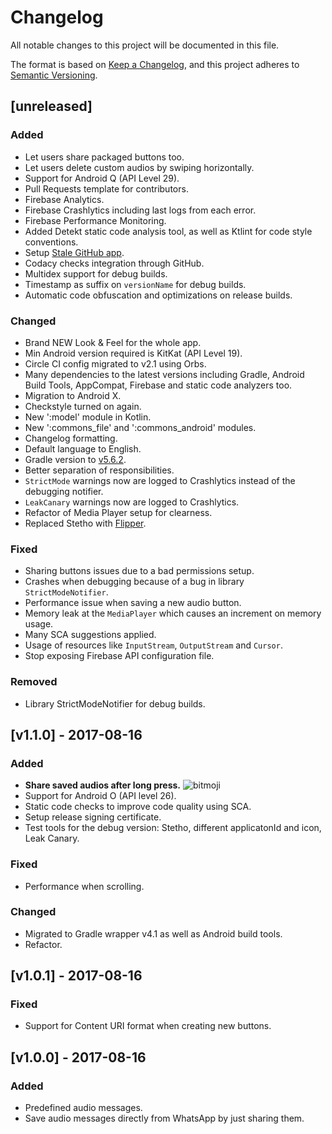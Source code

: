 # Changelog
All notable changes to this project will be documented in this file.

The format is based on [Keep a Changelog][], and this project adheres to [Semantic Versioning][].

## \[unreleased]
### Added
- Let users share packaged buttons too.
- Let users delete custom audios by swiping horizontally.
- Support for Android Q (API Level 29).
- Pull Requests template for contributors.
- Firebase Analytics.
- Firebase Crashlytics including last logs from each error.
- Firebase Performance Monitoring.
- Added Detekt static code analysis tool, as well as Ktlint for code style conventions.
- Setup [Stale GitHub app](https://github.com/apps/stale).
- Codacy checks integration through GitHub.
- Multidex support for debug builds.
- Timestamp as suffix on `versionName` for debug builds.
- Automatic code obfuscation and optimizations on release builds.

### Changed
- Brand NEW Look & Feel for the whole app.
- Min Android version required is KitKat (API Level 19).
- Circle CI config migrated to v2.1 using Orbs.
- Many dependencies to the latest versions including Gradle, Android Build Tools, AppCompat,
Firebase and static code analyzers too.
- Migration to Android X.
- Checkstyle turned on again.
- New ':model' module in Kotlin.
- New ':commons_file' and ':commons_android' modules.
- Changelog formatting.
- Default language to English.
- Gradle version to [v5.6.2](https://docs.gradle.org/5.6.2/release-notes.html).
- Better separation of responsibilities.
- `StrictMode` warnings now are logged to Crashlytics instead of the debugging notifier.
- `LeakCanary` warnings now are logged to Crashlytics.
- Refactor of Media Player setup for clearness.
- Replaced Stetho with [Flipper](https://fbflipper.com/).

### Fixed
- Sharing buttons issues due to a bad permissions setup.
- Crashes when debugging because of a bug in library `StrictModeNotifier`.
- Performance issue when saving a new audio button.
- Memory leak at the `MediaPlayer` which causes an increment on memory usage.
- Many SCA suggestions applied.
- Usage of resources like `InputStream`, `OutputStream` and `Cursor`.
- Stop exposing Firebase API configuration file.

### Removed
- Library StrictModeNotifier for debug builds.

## \[v1.1.0] - 2017-08-16

### Added
- **Share saved audios after long press.** ![bitmoji](https://render.bitstrips.com/v2/cpanel/8363918-196115675_6-s4-v1.png?transparent=1&palette=1&width=246)
- Support for Android O (API level 26).
- Static code checks to improve code quality using SCA.
- Setup release signing certificate.
- Test tools for the debug version: Stetho, different applicatonId and icon, Leak Canary.

### Fixed
- Performance when scrolling.

### Changed
- Migrated to Gradle wrapper v4.1 as well as Android build tools.
- Refactor.

## \[v1.0.1] - 2017-08-16

### Fixed
- Support for Content URI format when creating new buttons.

## \[v1.0.0] - 2017-08-16
### Added
- Predefined audio messages.
- Save audio messages directly from WhatsApp by just sharing them.

[keep a changelog]: https://keepachangelog.com/en/1.0.0/
[semantic versioning]: https://semver.org/spec/v2.0.0.html

